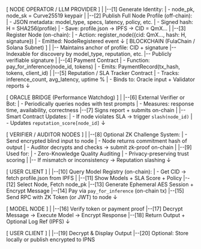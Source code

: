 [ NODE OPERATOR / LLM PROVIDER ]
    |
    |--[1] Generate Identity:
    |     - node_pk, node_sk = Curve25519 keypair
    |
    |--[2] Publish Full Node Profile (off-chain):
    |     - JSON metadata: model_type, specs, latency, policy, etc.
    |     - Signed hash: H = SHA256(profile)
    |     - Save: profile.json → IPFS → CID = QmX...
    |
    |--[3] Register Node (on-chain):
    |     - Action: register_node({cid: QmX..., hash: H, signature})
    |     - Emitted: NodeRegistered event
    ↓
[ BLOCKCHAIN (FulaChain / Solana Subnet) ]
    |
    |-- Maintains anchor of profile: CID + signature
    |-- Indexable for discovery by model_type, reputation, etc.
    |-- Publicly verifiable signature
    |
    |--[4] Payment Contract
    |     - Function: pay_for_inference(node_id, tokens)
    |     - Emits: PaymentRecord(tx_hash, tokens, client_id)
    |
    |--[5] Reputation / SLA Tracker Contract
    |     - Tracks: inference_count, avg_latency, uptime %
    |     - Binds to: Oracle input + Validator reports
    ↓

[ ORACLE BRIDGE (Performance Watchdog) ]
    |
    |--[6] External Verifier or Bot:
    |     - Periodically queries nodes with test prompts
    |     - Measures: response time, availability, correctness
    |--[7] Signs report + submits on-chain
    |
    |-- Smart Contract Updates:
    |     - If node violates SLA → trigger `slash(node_id)`
    |     - Updates `reputation_score[node_id]`
    ↓

[ VERIFIER / AUDITOR NODES ]
    |
    |--[8] Optional ZK Challenge System:
    |     - Send encrypted blind input to node
    |     - Node returns commitment hash of output
    |     - Auditor decrypts and checks → submit zk-proof on-chain
    |
    |--[9] Used for:
    |     - Zero-Knowledge Quality Auditing
    |     - Privacy-preserving trust scoring
    |
    |-- If mismatch or inconsistency → Reputation slashing
    ↓

[ USER CLIENT ]
    |
    |--[10] Query Model Registry (on-chain):
    |     - Get CID → fetch profile.json from IPFS
    |
    |--[11] Show Models + SLA Score + Policy
    |--[12] Select Node, Fetch node_pk
    |--[13] Generate Ephemeral AES Session + Encrypt Message
    |--[14] Pay via `pay_for_inference` (on-chain tx)
    |--[15] Send RPC with ZK Token (or JWT) to node
    ↓

[ MODEL NODE ]
    |
    |--[16] Verify token or payment proof
    |--[17] Decrypt Message → Execute Model → Encrypt Response
    |--[18] Return Output + Optional Log Ref (IPFS)
    ↓

[ USER CLIENT ]
    |
    |--[19] Decrypt & Display Output
    |--[20] Optional: Store locally or publish encrypted to IPNS
